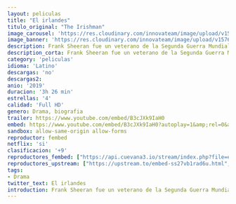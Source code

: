 ```yaml
---
layout: peliculas
title: "El irlandes"
titulo_original: "The Irishman"
image_carousel: 'https://res.cloudinary.com/innovateam/image/upload/v1576454310/irlandes-min_v5ihti.jpg'
image_banner: 'https://res.cloudinary.com/innovateam/image/upload/v1576454317/Sorteo-el-irland%C3%A9s.-Peli-o-Manta.-Cartel-780x405-min_q1blem.jpg'
description: Frank Sheeran fue un veterano de la Segunda Guerra Mundial, estafador y sicario que trabajó con algunas de las figuras más destacadas del s. XX. El irlandés la crónica de uno de los grandes misterios sin resolver del país, la desaparición del legendario sindicalista Jimmy Hoffa; un gran viaje por los turbios entresijos del crimen organizado, sus mecanismos internos, rivalidades y su conexión con la política.
description_corta: Frank Sheeran fue un veterano de la Segunda Guerra Mundial, estafador y sicario que trabajó con algunas de las figuras más destacadas del s. XX. El irlandés la crónica de uno de los grandes misterios sin resolver del país, la..
category: 'peliculas'
idioma: 'Latino'
descargas: 'no'
descargas2:
anio: '2019'
duracion: '3h 26 min'
estrellas: '4'
calidad: 'Full HD'
genero: Drama, biografia
trailer: https://www.youtube.com/embed/B3cJXk9IaH0
embed: https://www.youtube.com/embed/B3cJXk9IaH0?autoplay=1&amp;rel=0&amp;hd=1&border=0&wmode=opaque&enablejsapi=1&modestbranding=1&controls=1&showinfo=0
sandbox: allow-same-origin allow-forms
reproductor: fembed
netflix: 'si'
clasificacion: '+9'
reproductores_fembed: ["https://api.cuevana3.io/stream/index.php?file=ek5lbm9xYWNrS0xYMTZLa2xNbkdvY3ZTb3BtZng4TGp6ZFpobGFMUGtOVFYySmlocU5XTzJkRE1tcHFuajVPb2w1eGphMkhEMGVQWDA2S21ZY1hRNEpQWHAyTm1rcE9qbEptU2ZuUzJ3THVva2FDaVp3PT0","Latino","https://myurlshort.live/v/djy-8sxw-znxgkg","Latino","https://feurl.com/v/47lz6hzwk37jdmq","Latino","https://feurl.com/v/11g5xijnwm7ndxx","Latino","https://feurl.com/v/7d273fg5dj2eqrx","Latino","https://mstream.website/flmokhky6x2r","Latino"]
reproductores_upstream: ["https://upstream.to/embed-ss27vb1rad6u.html","Latino","https://upstream.to/embed-qssngsuk3wxm.html","Latino"]
tags:
- Drama
twitter_text: El irlandes
introduction: Frank Sheeran fue un veterano de la Segunda Guerra Mundial, estafador y sicario que trabajó con algunas de las figuras más destacadas del s. XX. El irlandés la crónica de uno de los grandes misterios sin resolver del país, la
---
```













